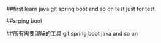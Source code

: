 ##first learn java git spring boot and so on  test  just  for test


##srping boot


##所有需要理解的工具
git   spring boot   java and so on